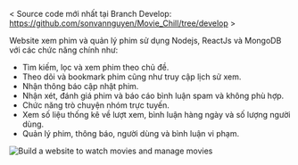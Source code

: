 < Source code mới nhất tại Branch Develop: https://github.com/sonvannguyen/Movie_Chill/tree/develop >

Website xem phim và quản lý phim sử dụng Nodejs, ReactJs và MongoDB với các chức năng chính như:
+ Tìm kiếm, lọc và xem phim theo chủ đề.
+ Theo dõi và bookmark phim cũng như truy cập lịch sử xem.
+ Nhận thông báo cập nhật phim.
+ Nhận xét, đánh giá phim và báo cáo bình luận spam và không phù hợp.
+ Chức năng trò chuyện nhóm trực tuyến.
+ Xem số liệu thống kê về lượt xem, bình luận hàng ngày và số lượng người dùng.
+ Quản lý phim, thông báo, người dùng và bình luận vi phạm.

![Build a website to watch movies and manage movies](https://github.com/sonvannguyen/Movie_Chill/assets/88154833/ab84d1df-ec43-437f-b582-b1da1484fd12)

